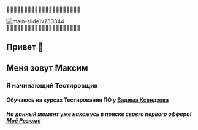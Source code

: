   💠💠💠💠💠💠💠💠💠💠💠💠💠💠💠💠💠💠💠💠💠
 
 ![main-slide1v233344](https://user-images.githubusercontent.com/103383350/177047510-4983928c-949d-4808-b9e6-a878ecf7326d.jpg)          
  💠💠💠💠💠💠💠💠💠💠💠💠💠💠💠💠💠💠💠💠💠

## Привет 👋
## Меня зовут Максим 
### Я начинающий Тестировщик
#### Обучаюсь на курсах Тестирования ПО у [Вадима Ксендзова](https://ksendzov.com/)
##### На данный момент уже нахожусь в поиске своего первого оффера! [Моё Резюме](https://chelyabinsk.hh.ru/applicant/resumes/view?resume=1e033319ff064f69de0039ed1f76526f536c6a)
